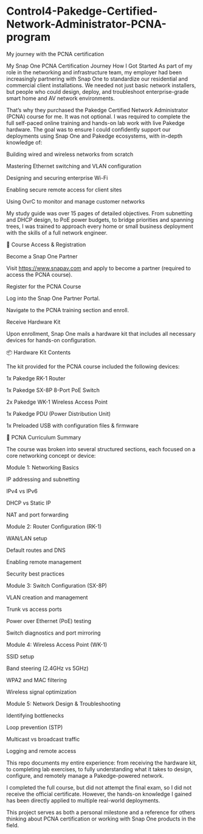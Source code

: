 # Control4-Pakedge-Certified-Network-Administrator-PCNA-program
My journey with the PCNA certification

My Snap One PCNA Certification Journey
How I Got Started
As part of my role in the networking and infrastructure team, my employer had been increasingly partnering with Snap One to standardize our residential and commercial client installations. We needed not just basic network installers, but people who could design, deploy, and troubleshoot enterprise-grade smart home and AV network environments.

That’s why they purchased the Pakedge Certified Network Administrator (PCNA) course for me. It was not optional. I was required to complete the full self-paced online training and hands-on lab work with live Pakedge hardware. The goal was to ensure I could confidently support our deployments using Snap One and Pakedge ecosystems, with in-depth knowledge of:

Building wired and wireless networks from scratch

Mastering Ethernet switching and VLAN configuration

Designing and securing enterprise Wi-Fi

Enabling secure remote access for client sites

Using OvrC to monitor and manage customer networks

My study guide was over 15 pages of detailed objectives. From subnetting and DHCP design, to PoE power budgets, to bridge priorities and spanning trees, I was trained to approach every home or small business deployment with the skills of a full network engineer.

🔐 Course Access & Registration

Become a Snap One Partner

Visit https://www.snapav.com and apply to become a partner (required to access the PCNA course).

Register for the PCNA Course

Log into the Snap One Partner Portal.

Navigate to the PCNA training section and enroll.

Receive Hardware Kit

Upon enrollment, Snap One mails a hardware kit that includes all necessary devices for hands-on configuration.

📦 Hardware Kit Contents

The kit provided for the PCNA course included the following devices:

1x Pakedge RK-1 Router

1x Pakedge SX-8P 8-Port PoE Switch

2x Pakedge WK-1 Wireless Access Point

1x Pakedge PDU (Power Distribution Unit)

1x Preloaded USB with configuration files & firmware

🧠 PCNA Curriculum Summary

The course was broken into several structured sections, each focused on a core networking concept or device:

Module 1: Networking Basics

IP addressing and subnetting

IPv4 vs IPv6

DHCP vs Static IP

NAT and port forwarding

Module 2: Router Configuration (RK-1)

WAN/LAN setup

Default routes and DNS

Enabling remote management

Security best practices

Module 3: Switch Configuration (SX-8P)

VLAN creation and management

Trunk vs access ports

Power over Ethernet (PoE) testing

Switch diagnostics and port mirroring

Module 4: Wireless Access Point (WK-1)

SSID setup

Band steering (2.4GHz vs 5GHz)

WPA2 and MAC filtering

Wireless signal optimization

Module 5: Network Design & Troubleshooting

Identifying bottlenecks

Loop prevention (STP)

Multicast vs broadcast traffic

Logging and remote access

This repo documents my entire experience: from receiving the hardware kit, to completing lab exercises, to fully understanding what it takes to design, configure, and remotely manage a Pakedge-powered network.

I completed the full course, but did not attempt the final exam, so I did not receive the official certificate. However, the hands-on knowledge I gained has been directly applied to multiple real-world deployments.

This project serves as both a personal milestone and a reference for others thinking about PCNA certification or working with Snap One products in the field.
